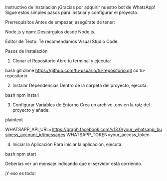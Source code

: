Instructivo de Instalación
¡Gracias por adquirir nuestro bot de WhatsApp! Sigue estos simples pasos para instalar y configurar el proyecto.

Prerrequisitos
Antes de empezar, asegúrate de tener:

Node.js y npm: Descárgalos desde Node.js.

Editor de Texto: Te recomendamos Visual Studio Code.

Pasos de Instalación

1. Clonar el Repositorio
Abre tu terminal y ejecuta:

bash
git clone https://github.com/tu-usuario/tu-repositorio.git
cd tu-repositorio

2. Instalar Dependencias
Dentro de la carpeta del proyecto, ejecuta:

bash
npm install

3. Configurar Variables de Entorno
Crea un archivo .env en la raíz del proyecto y añade:

plaintext

WHATSAPP_API_URL=https://graph.facebook.com/v13.0/your_whatsapp_business_account_id/messages
WHATSAPP_TOKEN=your_access_token

4. Iniciar la Aplicación
Para iniciar la aplicación, ejecuta:

bash
npm start

Deberías ver un mensaje indicando que el servidor está corriendo.

¡Y eso es todo!